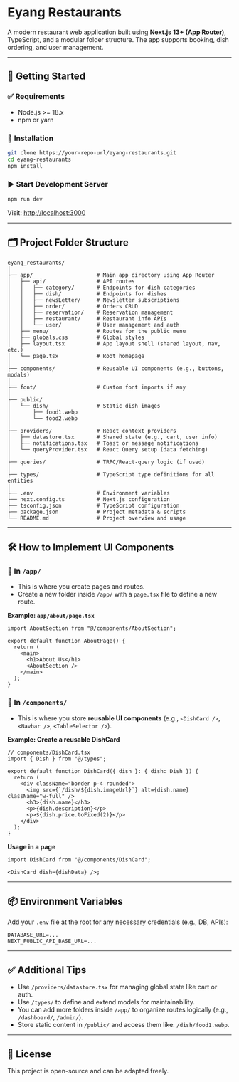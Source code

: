 # **Eyang Restaurants**

A modern restaurant web application built using **Next.js 13+ (App Router)**, TypeScript, and a modular folder structure. The app supports booking, dish ordering, and user management.

---

## 🚀 Getting Started

### ✅ **Requirements**

- Node.js >= 18.x
- npm or yarn

### 🔧 **Installation**

```bash
git clone https://your-repo-url/eyang-restaurants.git
cd eyang-restaurants
npm install
```

### ▶️ **Start Development Server**

```bash
npm run dev
```

Visit: [http://localhost:3000](http://localhost:3000)

---

## 🗂️ Project Folder Structure

```
eyang_restaurants/
│
├── app/                    # Main app directory using App Router
│   ├── api/                # API routes
│   │   ├── category/       # Endpoints for dish categories
│   │   ├── dish/           # Endpoints for dishes
│   │   ├── newsLetter/     # Newsletter subscriptions
│   │   ├── order/          # Orders CRUD
│   │   ├── reservation/    # Reservation management
│   │   ├── restaurant/     # Restaurant info APIs
│   │   └── user/           # User management and auth
│   ├── menu/               # Routes for the public menu
│   ├── globals.css         # Global styles
│   ├── layout.tsx          # App layout shell (shared layout, nav, etc.)
│   └── page.tsx            # Root homepage
│
├── components/             # Reusable UI components (e.g., buttons, modals)
│
├── font/                   # Custom font imports if any
│
├── public/
│   └── dish/               # Static dish images
│       ├── food1.webp
│       └── food2.webp
│
├── providers/              # React context providers
│   ├── datastore.tsx       # Shared state (e.g., cart, user info)
│   ├── notifications.tsx   # Toast or message notifications
│   └── queryProvider.tsx   # React Query setup (data fetching)
│
├── queries/                # TRPC/React-query logic (if used)
│
├── types/                  # TypeScript type definitions for all entities
│
├── .env                    # Environment variables
├── next.config.ts          # Next.js configuration
├── tsconfig.json           # TypeScript configuration
├── package.json            # Project metadata & scripts
└── README.md               # Project overview and usage
```

---

## 🛠️ How to Implement UI Components

### 🔹 In `/app/`

- This is where you create pages and routes.
- Create a new folder inside `/app/` with a `page.tsx` file to define a new route.

**Example: `app/about/page.tsx`**

```tsx
import AboutSection from "@/components/AboutSection";

export default function AboutPage() {
  return (
    <main>
      <h1>About Us</h1>
      <AboutSection />
    </main>
  );
}
```

### 🔹 In `/components/`

- This is where you store **reusable UI components** (e.g., `<DishCard />`, `<Navbar />`, `<TableSelector />`).

**Example: Create a reusable DishCard**

```tsx
// components/DishCard.tsx
import { Dish } from "@/types";

export default function DishCard({ dish }: { dish: Dish }) {
  return (
    <div className="border p-4 rounded">
      <img src={`/dish/${dish.imageUrl}`} alt={dish.name} className="w-full" />
      <h3>{dish.name}</h3>
      <p>{dish.description}</p>
      <p>${dish.price.toFixed(2)}</p>
    </div>
  );
}
```

**Usage in a page**

```tsx
import DishCard from "@/components/DishCard";

<DishCard dish={dishData} />;
```

---

## 📦 Environment Variables

Add your `.env` file at the root for any necessary credentials (e.g., DB, APIs):

```
DATABASE_URL=...
NEXT_PUBLIC_API_BASE_URL=...
```

---

## ✅ Additional Tips

- Use `/providers/datastore.tsx` for managing global state like cart or auth.
- Use `/types/` to define and extend models for maintainability.
- You can add more folders inside `/app/` to organize routes logically (e.g., `/dashboard/`, `/admin/`).
- Store static content in `/public/` and access them like: `/dish/food1.webp`.

---

## 📄 License

This project is open-source and can be adapted freely.
